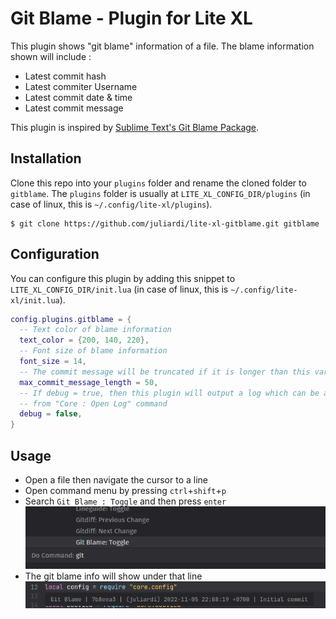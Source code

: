 # Git Blame - Plugin for Lite XL

This plugin shows "git blame" information of a file. The blame information shown will include :
- Latest commit hash
- Latest commiter Username
- Latest commit date & time
- Latest commit message

This plugin is inspired by [Sublime Text's Git Blame Package](https://github.com/frou/st3-gitblame).

## Installation

Clone this repo into your `plugins` folder and rename the cloned folder to `gitblame`. The `plugins` folder is usually at `LITE_XL_CONFIG_DIR/plugins` (in case of linux, this is `~/.config/lite-xl/plugins`).
```
$ git clone https://github.com/juliardi/lite-xl-gitblame.git gitblame
```

## Configuration

You can configure this plugin by adding this snippet to `LITE_XL_CONFIG_DIR/init.lua` (in case of linux, this is `~/.config/lite-xl/init.lua`).

```lua
config.plugins.gitblame = {
  -- Text color of blame information
  text_color = {200, 140, 220},
  -- Font size of blame information
  font_size = 14,
  -- The commit message will be truncated if it is longer than this variable's value
  max_commit_message_length = 50,
  -- If debug = true, then this plugin will output a log which can be accessed
  -- from "Core : Open Log" command
  debug = false,
}
```

## Usage

- Open a file then navigate the cursor to a line
- Open command menu by pressing `ctrl`+`shift`+`p`
- Search `Git Blame : Toggle` and then press `enter`
![screenshot_2](screenshot_2.png)
- The git blame info will show under that line
![screenshot_1](screenshot_1.png)
